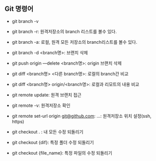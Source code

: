 ## Git 명령어

- git branch -v
- git branch -r: 원격저장소의 branch 리스트를 볼수 있다.
- git branch -a: 로컬, 원격 모든 저장소의 branch리스트를 볼수 있다.

- git branch -d <branch명>: 브랜치 삭제
- git push origin —delete <branch명>: origin 브랜치 삭제

- git diff <branch명> <다른 branch명>: 로컬의 branch간 비교
- git diff <branch명> origin/<branch명>: 로컬과 리모트의 내용 비교


- git remote update: 원격 브랜치 접근
- git remote -v: 원격저장소 확인
- git remote set-url origin git@github.com: …: 원격저장소 위치 설정(ssh, https)

- git checkout . : 내 모든 수정 되돌리기
- git checkout {dif}:  특정 폴더 수정 되돌리기
- git checkout {file_name}: 특정 파일의 수정 되돌리기
